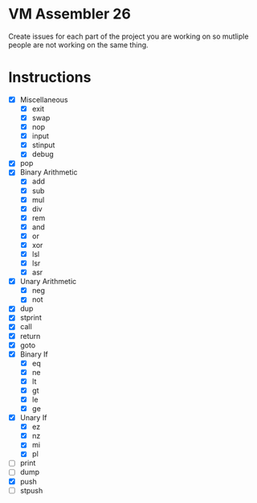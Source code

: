 # VM Assembler 26

Create issues for each part of the project you are working on so mutliple people are not working on the same thing.

# Instructions
- [X] Miscellaneous
    - [X] exit
    - [X] swap
    - [X] nop
    - [X] input
    - [X] stinput
    - [X] debug
- [X] pop
- [X] Binary Arithmetic
    - [X] add
    - [X] sub
    - [X] mul
    - [X] div
    - [X] rem
    - [X] and
    - [X] or
    - [X] xor
    - [X] lsl
    - [X] lsr
    - [X] asr
- [X] Unary Arithmetic
    - [X] neg
    - [X] not
- [X] dup
- [X] stprint
- [X] call
- [X] return
- [X] goto
- [X] Binary If
    - [X] eq
    - [X] ne
    - [X] lt
    - [X] gt
    - [X] le
    - [X] ge
- [X] Unary If
    - [X] ez
    - [X] nz
    - [X] mi
    - [X] pl
- [ ] print
- [ ] dump
- [X] push
- [ ] stpush
